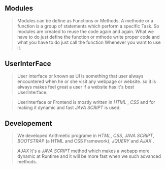 ## Modules
> Modules can be define as Functions or Methods.
> A methode or a function is a group of statements which perform a specific Task.
> So modules are created  to reuse the code again and again. What we have to do just define the function or mthode write  proper code and what you have to do just call the function Whenever you want to use it.  

## UserInterFace 
> User Interface or known as UI is something that user always encountered when he or she visit any webpage or website. 
so it is always makes feel great a user if a website has it's best UserInterface.

> UserInterface or Frontend is mostly written in _HTML_ , _CSS_ and for making it dynamic and fast _JAVA SCRIPT_ is used.

## Developement

> We developed Arithmetic programe in  _HTML_, _CSS_, _JAVA SCRIPT_, _BOOTSTRAP_ (a HTML and CSS Framework), _JQUERY_ and 
_AJAX_ .

> _AJAX_ It's a _JAVA SCRIPT_ method which makes a webapp more dynamic at Runtime and  it will be more fast when we such advanced methods.
